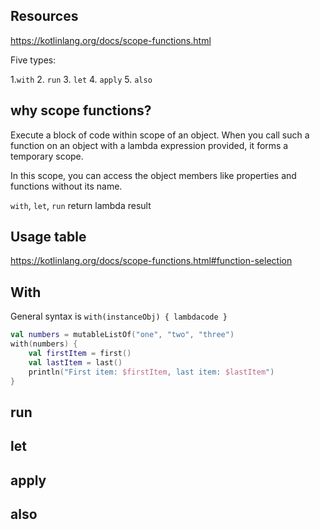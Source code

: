 
## Resources

https://kotlinlang.org/docs/scope-functions.html

Five types:

1.`with`
2. `run`
3. `let`
4. `apply`
5. `also`



## why scope functions?

Execute a block of code within scope of an object.
When you call such a function on an object with a lambda expression provided, 
it forms a temporary scope. 

In this scope, you can access the object members like properties and functions without its name.

`with`, `let`, `run` return lambda result

## Usage table

https://kotlinlang.org/docs/scope-functions.html#function-selection

## With

General syntax is `with(instanceObj) { lambdacode }`

```kotlin
val numbers = mutableListOf("one", "two", "three")
with(numbers) {
    val firstItem = first()
    val lastItem = last()        
    println("First item: $firstItem, last item: $lastItem")
}
```
## run

## let

## apply

## also